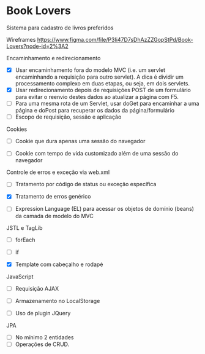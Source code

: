 # Book Lovers
Sistema para cadastro de livros preferidos

Wireframes 
https://www.figma.com/file/P3Ii47D7sDhAzZZGopStPd/Book-Lovers?node-id=2%3A2

Encaminhamento e redirecionamento

- [x] Usar encaminhamento fora do modelo MVC (i.e. um servlet encaminhando a requisição para outro servlet). A dica é dividir um processamento complexo em duas etapas, ou seja, em dois servlets.
- [x] Usar redirecionamento depois de requisições POST de um formulário para evitar o reenvio destes dados ao atualizar a página com F5.
- [ ] Para uma mesma rota de um Servlet, usar doGet para encaminhar a uma página e doPost para recuperar os dados da página/formulário
- [ ] Escopo de requisição, sessão e aplicação

Cookies
- [ ]  Cookie que dura apenas uma sessão do navegador
- [ ]  Cookie com tempo de vida customizado além de uma sessão do navegador


Controle de erros e exceção via web.xml
- [ ]  Tratamento por código de status ou exceção específica
- [x]  Tratamento de erros genérico
- [ ]  Expression Language (EL) para acessar os objetos de domínio (beans) da camada de modelo do MVC


JSTL e TagLib
- [ ]  forEach
- [ ]  if
- [x]  Template com cabeçalho e rodapé


JavaScript
- [ ]  Requisição AJAX
- [ ]  Armazenamento no LocalStorage
- [ ]  Uso de plugin JQuery


JPA
- [ ]  No mínimo 2 entidades
- [ ]  Operações de CRUD.
